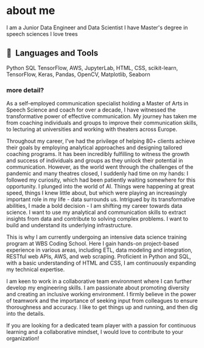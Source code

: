 
# about me

I am a Junior Data Engineer and Data Scientist
I have Master's degree in speech sciences
I love trees




<h2> 🚀 &nbsp;Languages and Tools</h2>

Python SQL TensorFlow, AWS, JupyterLab, HTML, CSS, scikit-learn, TensorFlow, Keras, Pandas, OpenCV, Matplotlib, Seaborn



### more detail?
As a self-employed communication specialist holding a Master of Arts in Speech Science and coach for over a decade, I have witnessed the transformative power of effective communication. My journey has taken me from coaching individuals and groups to improve their communication skills, to lecturing at universities and working with theaters across Europe.

Throughout my career, I've had the privilege of helping 80+ clients achieve their goals by employing analytical approaches and designing tailored coaching programs. It has been incredibly fulfilling to witness the growth and success of individuals and groups as they unlock their potential in communication. However, as the world went through the challenges of the pandemic and many theatres closed, I suddenly had time on my hands:
I followed my curiosity, which had been patiently waiting  somewhere for this opportunity. I plunged into the world of AI. Things were happening at great speed, things I knew little about, but which were playing an increasingly important role in my life - data surrounds us. Intrigued by its transformative abilities, I made a bold decision - I am shifting my career towards data science. I want to use my analytical and communication skills to extract insights from data and contribute to solving complex problems. I want to build and understand its underlying infrastructure.

This is why I am currently undergoing an intensive data science training program at WBS Coding School. Here I gain hands-on project-based experience in various areas, including ETL, data modeling and integration, RESTful web APIs, AWS, and web scraping. Proficient in Python and SQL, with a basic understanding of HTML and CSS, I am continuously expanding my technical expertise.

I am keen to work in a collaborative team environment where I can further develop my engineering skills. I am passionate about promoting diversity and creating an inclusive working environment. I firmly believe in the power of teamwork and the importance of seeking input from colleagues to ensure thoroughness and accuracy. I like to get things up and running, and then dig into the details.

If you are looking for a dedicated team player with a passion for continuous learning and a collaborative mindset, I would love to contribute to your organization!



